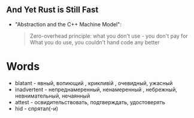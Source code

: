 
## And Yet Rust is Still Fast
* "Abstraction and the C++ Machine Model":
	> Zero-overhead principle: what you don't use - you don't pay for
	> What you do use, you couldn't hand code any better




# Words
* blatant  - явный, вопиющий , крикливій , очевидный, ужасный
* inadvertent - непреднамеренный, ненамеренный , небрежный,  невнимательный, нечаянный
* attest - освидительствовать, подтверждать, удостоверять
* hid - спрятал(-и)